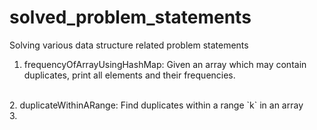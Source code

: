 # solved_problem_statements
Solving various data structure related problem statements<br />
1. frequencyOfArrayUsingHashMap: Given an array which may contain duplicates, print all elements and their frequencies. <br />
<br />
2. duplicateWithinARange: Find duplicates within a range `k` in an array <br />
3. <br />
